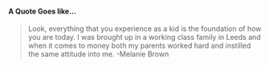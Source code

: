 #### A Quote Goes like...
> Look, everything that you experience as a kid is the foundation of how you are today. I was brought up in a working class family in Leeds and when it comes to money both my parents worked hard and instilled the same attitude into me.
> -Melanie Brown